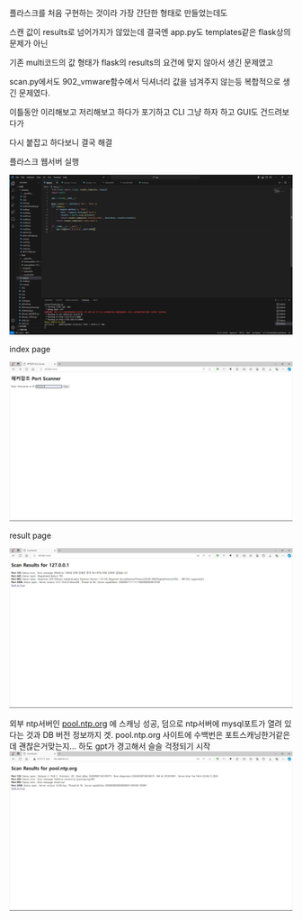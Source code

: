 # 

플라스크를 처음 구현하는 것이라 가장 간단한 형태로 만들었는데도

스캔 값이 results로 넘어가지가 않았는데 결국엔 app.py도 templates같은 flask상의 문제가 아닌

기존 multi코드의 값 형태가 flask의 results의 요건에 맞지 않아서 생긴 문제였고 

scan.py에서도 902_vmware함수에서 딕셔너리 값을 넘겨주지 않는등 복합적으로 생긴 문제였다.

이틀동안 이리해보고 저리해보고 하다가 포기하고 CLI 그냥 하자 하고 GUI도 건드려보다가 

다시 붙잡고 하다보니 결국 해결

플라스크 웹서버 실행

![app_code.jpg](https://github.com/JoWoonJi/PortScanner/blob/main/flask_portscanner/img/app_code.jpg)

index page

![index.jpg](https://github.com/JoWoonJi/PortScanner/blob/main/flask_portscanner/img/index.jpg)

result page

![results.jpg](https://github.com/JoWoonJi/PortScanner/blob/main/flask_portscanner/img/results.jpg)

외부 ntp서버인 [pool.ntp.org](http://pool.ntp.org) 에 스캐닝 성공,  덤으로 ntp서버에 mysql포트가 열려 있다는 것과 DB 버전 정보까지 겟.  pool.ntp.org 사이트에 수백번은 포트스캐닝한거같은데 괜찮은거맞는지… 하도 gpt가 경고해서 슬슬 걱정되기 시작
![외부url_ntp서버로포트스캐닝성공_mysql까지.jpg](https://github.com/JoWoonJi/PortScanner/blob/main/flask_portscanner/img/%EC%99%B8%EB%B6%80url_ntp%EC%84%9C%EB%B2%84%EB%A1%9C%ED%8F%AC%ED%8A%B8%EC%8A%A4%EC%BA%90%EB%8B%9D%EC%84%B1%EA%B3%B5_mysql%EA%B9%8C%EC%A7%80.jpg)
